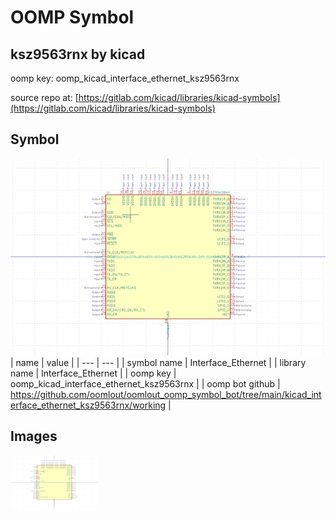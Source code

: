 # OOMP Symbol  
## ksz9563rnx  by kicad  
  
oomp key: oomp_kicad_interface_ethernet_ksz9563rnx  
  
source repo at: [https://gitlab.com/kicad/libraries/kicad-symbols](https://gitlab.com/kicad/libraries/kicad-symbols)  
## Symbol  
  
[![working.png](working_600.png)](working.png)  
| name | value | 
| --- | --- | 
| symbol name | Interface_Ethernet | 
| library name | Interface_Ethernet | 
| oomp key | oomp_kicad_interface_ethernet_ksz9563rnx | 
| oomp bot github | https://github.com/oomlout/oomlout_oomp_symbol_bot/tree/main/kicad_interface_ethernet_ksz9563rnx/working | 
## Images  
  
[![working.png](working_140.png)](working.png)  
